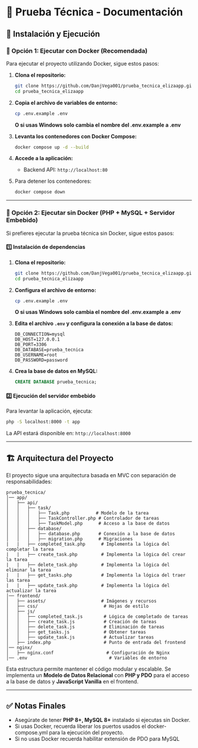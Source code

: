 # 📌 Prueba Técnica - Documentación

## 🚀 Instalación y Ejecución

### 🔹 Opción 1: Ejecutar con Docker (Recomendada)

Para ejecutar el proyecto utilizando Docker, sigue estos pasos:

1. **Clona el repositorio:**
   ```sh
   git clone https://github.com/DanjVega001/prueba_tecnica_elizaapp.git
   cd prueba_tecnica_elizaapp
   ```

2. **Copia el archivo de variables de entorno:**
   ```sh
   cp .env.example .env
   ```

   **O si usas Windows solo cambia el nombre del .env.example a .env**

3. **Levanta los contenedores con Docker Compose:**
   ```sh
   docker compose up -d --build
   ```

4. **Accede a la aplicación:**  
   - Backend API: `http://localhost:80`
   
5. Para detener los contenedores:
   ```sh
   docker compose down
   ```

---

### 🔹 Opción 2: Ejecutar sin Docker (PHP + MySQL + Servidor Embebido)

Si prefieres ejecutar la prueba técnica sin Docker, sigue estos pasos:

#### **1️⃣ Instalación de dependencias**

1. **Clona el repositorio:**
   ```sh
   git clone https://github.com/DanjVega001/prueba_tecnica_elizaapp.git
   cd prueba_tecnica_elizaapp
   ```

2. **Configura el archivo de entorno:**
   ```sh
   cp .env.example .env
   ```

    **O si usas Windows solo cambia el nombre del .env.example a .env**


3. **Edita el archivo `.env` y configura la conexión a la base de datos:**
   ```env
   DB_CONNECTION=mysql
   DB_HOST=127.0.0.1
   DB_PORT=3306
   DB_DATABASE=prueba_tecnica
   DB_USERNAME=root
   DB_PASSWORD=password
   ```

4. **Crea la base de datos en MySQL:**
   ```sql
   CREATE DATABASE prueba_tecnica;
   ```

#### **2️⃣ Ejecución del servidor embebido**

Para levantar la aplicación, ejecuta:
```sh
php -S localhost:8000 -t app
```

La API estará disponible en: `http://localhost:8000`

---

## 🏗️ Arquitectura del Proyecto

El proyecto sigue una arquitectura basada en MVC con separación de responsabilidades:

```
prueba_tecnica/
│── app/
│   ├── api/
│   │   ├── task/
│   │   │   ├── Task.php          # Modelo de la tarea
│   │   │   ├── TaskController.php # Controlador de tareas
│   │   │   ├── TaskModel.php      # Acceso a la base de datos
│   │   ├── database/
│   │   │   ├── database.php       # Conexión a la base de datos
│   │   │   ├── migration.php      # Migraciones
|   |   ├── completed_task.php      # Implementa la lógica del completar la tarea      
|   |   ├── create_task.php         # Implementa la lógica del crear la tarea  
|   |   ├── delete_task.php         # Implementa la lógica del eliminar la tarea  
|   |   ├── get_tasks.php           # Implementa la lógica del traer las tarea  
|   |   ├── update_task.php         # Implementa la lógica del actualizar la tarea  
│── frontend/
│   ├── assets/                     # Imágenes y recursos
│   ├── css/                         # Hojas de estilo
│   ├── js/
│   │   ├── completed_task.js        # Lógica de completado de tareas
│   │   ├── create_task.js           # Creación de tareas
│   │   ├── delete_task.js           # Eliminación de tareas
│   │   ├── get_tasks.js             # Obtener tareas
│   │   ├── update_task.js           # Actualizar tareas
│   ├── index.php                    # Punto de entrada del frontend
│── nginx/
│   ├── nginx.conf                    # Configuración de Nginx
│── .env                               # Variables de entorno
```

Esta estructura permite mantener el código modular y escalable. Se implementa un **Modelo de Datos Relacional** con **PHP y PDO** para el acceso a la base de datos y **JavaScript Vanilla** en el frontend.

---

## ✅ Notas Finales
- Asegúrate de tener **PHP 8+, MySQL 8+** instalado si ejecutas sin Docker.
- Si usas Docker, recuerda liberar los puertos usados el docker-compose.yml para la ejecución del proyecto.
- Si no usas Docker recuerda habilitar extensión de PDO para MySQL
